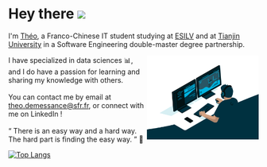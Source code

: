 # Hey there <img src="https://media.giphy.com/media/hvRJCLFzcasrR4ia7z/giphy.gif" width="25px">


I'm [Théo](https://www.linkedin.com/in/theo-demessance/), a Franco-Chinese IT student studying at [ESILV](https://www.esilv.fr/en/) and at [Tianjin University](http://www.tju.edu.cn/english/index.htm) in a Software Engineering double-master degree partnership.


<img alt = "GIF" align = "right" src="https://github.com/TheoDemessance/TheoDemessance/blob/main/code.gif?raw=true" width = "225px"/>

I have specialized in data sciences 📊, and I do have a passion for learning and sharing my knowledge with others. 
<br /> <br />
You can contact me by email at <a href="mailto:theo.demessance@sfr.fr">theo.demessance@sfr.fr</a>, or connect with me on LinkedIn ! 
<br /> <br />
<q>
  There is an easy way and a hard way. The hard part is finding the easy way. </q> 🎯
  
[![Top Langs](https://github-readme-stats.vercel.app/api/top-langs/?username=TheoDemessance&layout=compact)](https://github.com/TheoDemessance/github-readme-stats)

  
